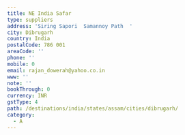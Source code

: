 ```yaml
---
title: NE India Safar
type: suppliers
address: 'Siring Sapori  Samannoy Path  '
city: Dibrugarh
country: India
postalCode: 786 001
areaCode: ''
phone: ''
mobile: 0
email: rajan_dowerah@yahoo.co.in
www: ''
note: ''
bookThrough: 0
currency: INR
gstType: 4
path: /destinations/india/states/assam/cities/dibrugarh/
category:
  - A
---
```


